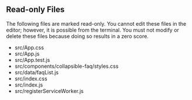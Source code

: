 ## Read-only Files
The following files are marked read-only. You cannot edit these files
in the editor; however, it is possible from the terminal. You must not
modify or delete these files because doing so results in a zero score.

* src/App.css
* src/App.js
* src/App.test.js
* src/components/collapsible-faq/styles.css
* src/data/faqList.js
* src/index.css
* src/index.js
* src/registerServiceWorker.js